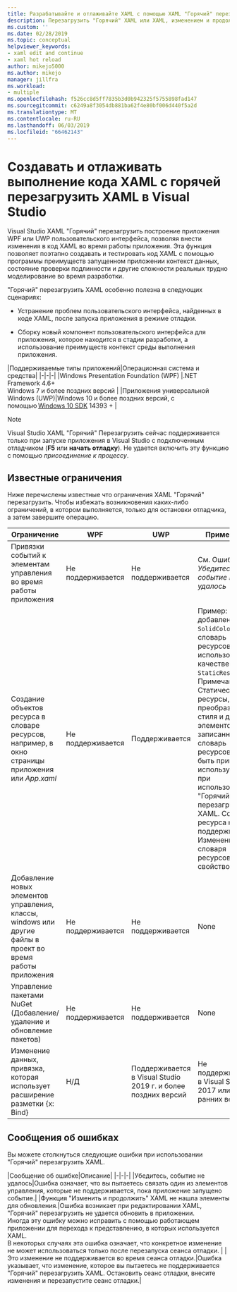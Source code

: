 ```yaml
---
title: Разрабатывайте и отлаживайте XAML с помощью XAML "Горячий" перезагрузки
description: Перезагрузить "Горячий" XAML или XAML, изменением и продолжением, позволяет вносить изменения в код XAML во время выполнения приложения
ms.custom: ''
ms.date: 02/28/2019
ms.topic: conceptual
helpviewer_keywords:
- xaml edit and continue
- xaml hot reload
author: mikejo5000
ms.author: mikejo
manager: jillfra
ms.workload:
- multiple
ms.openlocfilehash: f526cc8d5ff7835b3d0b942325f5755898fad147
ms.sourcegitcommit: c6249a8f3054db881ba62f4e80bf006d440f5a2d
ms.translationtype: MT
ms.contentlocale: ru-RU
ms.lasthandoff: 06/03/2019
ms.locfileid: "66462143"
---
```

# <a name="write-and-debug-running-xaml-code-with-xaml-hot-reload-in-visual-studio"></a>Создавать и отлаживать выполнение кода XAML с горячей перезагрузить XAML в Visual Studio

Visual Studio XAML "Горячий" перезагрузить построение приложения WPF или UWP пользовательского интерфейса, позволяя внести изменения в код XAML во время работы приложения. Эта функция позволяет поэтапно создавать и тестировать код XAML с помощью программы преимуществ запущенном приложении контекст данных, состояние проверки подлинности и другие сложности реальных трудно моделирование во время разработки.

"Горячий" перезагрузить XAML особенно полезна в следующих сценариях:

* Устранение проблем пользовательского интерфейса, найденных в коде XAML, после запуска приложения в режиме отладки.

* Сборку новый компонент пользовательского интерфейса для приложения, которое находится в стадии разработки, а использование преимуществ контекст среды выполнения приложения.

|Поддерживаемые типы приложений|Операционная система и средства|
|-|-|-|
|Windows Presentation Foundation (WPF) |.NET Framework 4.6+</br>Windows 7 и более поздних версий |
|Приложения универсальной Windows (UWP)|Windows 10 и более поздних версий, с помощью [Windows 10 SDK](https://developer.microsoft.com/windows/downloads/windows-10-sdk) 14393 + |

> [!NOTE]
> Visual Studio XAML "Горячий" Перезагрузить сейчас поддерживается только при запуске приложения в Visual Studio с подключенным отладчиком (**F5** или **начать отладку**). Не удается включить эту функцию с помощью *присоединение к процессу*.

## <a name="known-limitations"></a>Известные ограничения

Ниже перечислены известные что ограничения XAML "Горячий" перезагрузить. Чтобы избежать возникновения каких-либо ограничений, в котором выполняется, только для остановки отладчика, а затем завершите операцию.

|Ограничение|WPF|UWP|Примечания|
|-|-|-|-|
|Привязки событий к элементам управления во время работы приложения|Не поддерживается|Не поддерживается|См. Ошибка: *Убедитесь, событие не удалось*|
|Создание объектов ресурса в словаре ресурсов, например, в окно страницы приложения или *App.xaml*|Не поддерживается|Поддерживается|Пример: добавление ```SolidColorBrush``` в словарь ресурсов для использования в качестве ```StaticResource```.</br>Примечание. Статические ресурсы, преобразователи стиля и других элементов, записанных в словарь ресурсов может быть применен/используется при использовании "Горячий" перезагрузить XAML. Создание ресурса не поддерживается.</br> Изменение словаря ресурсов ```Source``` свойство.| 
|Добавление новых элементов управления, классы, windows или другие файлы в проект во время работы приложения|Не поддерживается|Не поддерживается|None|
|Управление пакетами NuGet (Добавление/удаление и обновление пакетов)|Не поддерживается|Не поддерживается|None|
|Изменение данных, привязка, которая использует расширение разметки {x: Bind}|Н/Д|Поддерживается в Visual Studio 2019 г. и более поздних версий|Не поддерживается в Visual Studio 2017 или более ранних версий|

## <a name="error-messages"></a>Сообщения об ошибках

Вы можете столкнуться следующие ошибки при использовании "Горячий" перезагрузить XAML.

|Сообщение об ошибке|Описание|
|-|-|-|
|Убедитесь, событие не удалось|Ошибка означает, что вы пытаетесь связать один из элементов управления, которые не поддерживается, пока приложение запущено событие.|
|Функция "Изменить и продолжить" XAML не нашла элементы для обновления.|Ошибка возникает при редактировании XAML, "Горячий" перезагрузить не удается обновить в приложении.</br> Иногда эту ошибку можно исправить с помощью работающем приложении для перехода к представлению, в которых используется XAML.</br> В некоторых случаях эта ошибка означает, что конкретное изменение не может использоваться только после перезапуска сеанса отладки. |
|Это изменение не поддерживается во время сеанса отладки.|Ошибка указывает, что изменение, которое вы пытаетесь не поддерживается "Горячий" перезагрузить XAML. Остановить сеанс отладки, внесите изменения и перезапустите сеанс отладки.|
